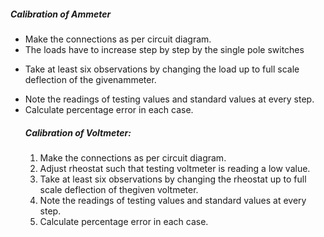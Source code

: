 <h5>Calibration of Ammeter</h5>
<ul>

 
<li>Make the connections as per circuit diagram.
  </li>
  <li>
    The loads have to increase step by step by the single pole switches </li>
  <li>
 
Take at least six observations by changing the load up to full scale deflection of the givenammeter. </li>
 <li>
   Note the readings of testing values and standard values at every step.</li>
<li> 
Calculate percentage error in each case.</li></ol>
<h5>Calibration of Voltmeter:</h5>
<ol>
 <li>
   Make the connections as per circuit diagram. </li>
 
  <li>Adjust rheostat such that testing voltmeter is reading a low value. </li>
 
<li>Take at least six observations by changing the rheostat up to full scale deflection of thegiven voltmeter. </li>
 
  <li>Note the readings of testing values and standard values at every step. </li>
 
  <li>Calculate percentage error in each case.</li>
  </ol>
